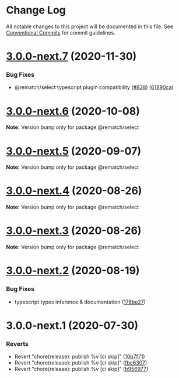 # Change Log

All notable changes to this project will be documented in this file.
See [Conventional Commits](https://conventionalcommits.org) for commit guidelines.

# [3.0.0-next.7](https://github.com/rematch/rematch/compare/@rematch/select@3.0.0-next.6...@rematch/select@3.0.0-next.7) (2020-11-30)


### Bug Fixes

* @rematch/select typescript plugin compatibility ([#828](https://github.com/rematch/rematch/issues/828)) ([61890ca](https://github.com/rematch/rematch/commit/61890ca645ca1aa44bb375b819ee1d4e4316f9e1))





# [3.0.0-next.6](https://github.com/rematch/rematch/compare/@rematch/select@3.0.0-next.5...@rematch/select@3.0.0-next.6) (2020-10-08)

**Note:** Version bump only for package @rematch/select





# [3.0.0-next.5](https://github.com/rematch/rematch/compare/@rematch/select@3.0.0-next.4...@rematch/select@3.0.0-next.5) (2020-09-07)

**Note:** Version bump only for package @rematch/select





# [3.0.0-next.4](https://github.com/rematch/rematch/compare/@rematch/select@3.0.0-next.3...@rematch/select@3.0.0-next.4) (2020-08-26)

**Note:** Version bump only for package @rematch/select





# [3.0.0-next.3](https://github.com/rematch/rematch/compare/@rematch/select@3.0.0-next.2...@rematch/select@3.0.0-next.3) (2020-08-26)

**Note:** Version bump only for package @rematch/select





# [3.0.0-next.2](https://github.com/rematch/rematch/compare/@rematch/select@3.0.0-next.1...@rematch/select@3.0.0-next.2) (2020-08-19)


### Bug Fixes

* typescript types inference & documentation ([178be27](https://github.com/rematch/rematch/commit/178be27a55753f16bb0c31ed08ab9f8dc2175d4b))





# 3.0.0-next.1 (2020-07-30)


### Reverts

* Revert "chore(release): publish %v [ci skip]" ([10b7f71](https://github.com/rematch/rematch/commit/10b7f71f88b44e6d9bf6f60a9c207e01014ff700))
* Revert "chore(release): publish %v [ci skip]" ([fbc6307](https://github.com/rematch/rematch/commit/fbc6307eec881a9856d01217c2cb570f2d131ca0))
* Revert "chore(release): publish %v [ci skip]" ([b956977](https://github.com/rematch/rematch/commit/b956977dae586af8b70d9b8095bca69cbc17cc2b))
